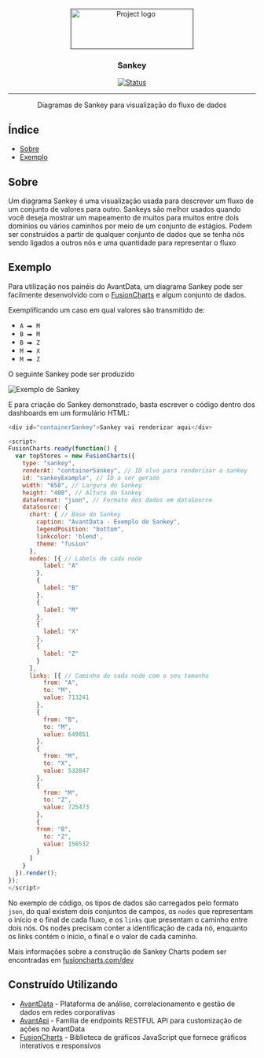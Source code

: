 <p align="center">
  <a href="" rel="noopener">
 <img width=250px height=82px src="https://i.imgur.com/zHVh1RJ.png" alt="Project logo"></a>
</p>

<h3 align="center">Sankey</h3>

<div align="center">

[![Status](https://img.shields.io/badge/status-active-success.svg)]()

</div>

---

<p align="center"> Diagramas de Sankey para visualização do fluxo de dados
    <br> 
</p>

## Índice

- [Sobre](#about)
- [Exemplo](#example)

## Sobre <a name = "about"></a>

Um diagrama Sankey é uma visualização usada para descrever um fluxo de um conjunto de valores para outro. Sankeys são melhor usados ​​quando você deseja mostrar um mapeamento de muitos para muitos entre dois domínios ou vários caminhos por meio de um conjunto de estágios. Podem ser construídos a partir de qualquer conjunto de dados que se tenha nós sendo ligados a outros nós e uma quantidade para representar o fluxo

## Exemplo <a name = "use"></a>

Para utilização nos painéis do AvantData, um diagrama Sankey pode ser facilmente desenvolvido com o [FusionCharts](https://www.fusioncharts.com/dev/chart-guide/standard-charts/sankey-diagram) e algum conjunto de dados.

Exemplificando um caso em qual valores são transmitido de:
- `A ⮕ M`
- `B ⮕ M`
- `B ⮕ Z`
- `M ⮕ X`
- `M ⮕ Z`

O seguinte Sankey pode ser produzido

![Exemplo de Sankey](https://i.imgur.com/V4obmBE.png)

E para criação do Sankey demonstrado, basta escrever o código dentro dos dashboards em um formulário HTML:
```js
<div id="containerSankey">Sankey vai renderizar aqui</div>

<script>
FusionCharts.ready(function() {
  var topStores = new FusionCharts({
    type: "sankey",
    renderAt: "containerSankey", // ID alvo para renderizar o sankey
    id: "sankeyExample", // ID a ser gerado
    width: "650", // Largura do Sankey
    height: "400", // Altura do Sankey
    dataFormat: "json", // Formato dos dados em dataSource
    dataSource: {
      chart: { // Base do Sankey
        caption: "AvantData - Exemplo de Sankey",
        legendPosition: "bottom",
        linkcolor: 'blend',
        theme: "fusion"
      },
      nodes: [{ // Labels de cada node
          label: "A"
        },
        {
          label: "B"
        },
        {
          label: "M"
        },
        {
          label: "X"
        },
        {
          label: "Z"
        }
      ],
      links: [{ // Caminho de cada node com o seu tamanho
          from: "A",
          to: "M",
          value: 713241
        },
        {
          from: "B",
          to: "M",
          value: 649851
        },
        {
          from: "M",
          to: "X",
          value: 532847
        },
        {
          from: "M",
          to: "Z",
          value: 725473
        },
        {
        from: "B",
          to: "Z",
          value: 156532
        }
      ]
    }
  }).render();
});
</script>

```
No exemplo de código, os tipos de dados são carregados pelo formato `json`, do qual existem dois conjuntos de campos, os `nodes` que representam o início e o final de cada fluxo, e os `links` que presentam o caminho entre dois nós. Os nodes precisam conter a identificação de cada nó, enquanto os links contém o ínicio, o final e o valor de cada caminho.

Mais informações sobre a construção de Sankey Charts podem ser encontradas em [fusioncharts.com/dev](https://www.fusioncharts.com/dev/chart-guide/standard-charts/sankey-diagram)

## Construído Utilizando <a name = "built_using"></a>

- [AvantData](https://www.avantdata.com.br/) - Plataforma de análise, correlacionamento e gestão de dados em redes corporativas
- [AvantApi](https://avantapi.avantsec.com.br/) - Família de endpoints RESTFUL API para customização de ações no AvantData
- [FusionCharts](https://github.com/fusioncharts) - Biblioteca de gráficos JavaScript que fornece gráficos interativos e responsivos